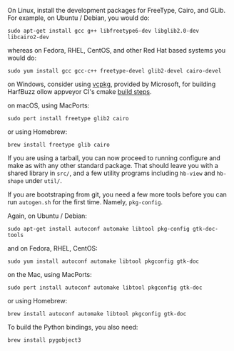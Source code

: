 On Linux, install the development packages for FreeType,
Cairo, and GLib. For example, on Ubuntu / Debian, you would do:

    sudo apt-get install gcc g++ libfreetype6-dev libglib2.0-dev libcairo2-dev

whereas on Fedora, RHEL, CentOS, and other Red Hat based systems you would do:

    sudo yum install gcc gcc-c++ freetype-devel glib2-devel cairo-devel

on Windows, consider using [vcpkg](https://github.com/Microsoft/vcpkg),
provided by Microsoft, for building HarfBuzz ollow appveyor CI's cmake
[build steps](https://github.com/harfbuzz/harfbuzz/blob/master/appveyor.yml).

on macOS, using MacPorts:

    sudo port install freetype glib2 cairo

or using Homebrew:

    brew install freetype glib cairo

If you are using a tarball, you can now proceed to running configure and make
as with any other standard package. That should leave you with a shared
library in `src/`, and a few utility programs including `hb-view` and `hb-shape`
under `util/`.

If you are bootstraping from git, you need a few more tools before you can
run `autogen.sh` for the first time. Namely, `pkg-config`.

Again, on Ubuntu / Debian:

    sudo apt-get install autoconf automake libtool pkg-config gtk-doc-tools

and on Fedora, RHEL, CentOS:

    sudo yum install autoconf automake libtool pkgconfig gtk-doc

on the Mac, using MacPorts:

    sudo port install autoconf automake libtool pkgconfig gtk-doc

or using Homebrew:

    brew install autoconf automake libtool pkgconfig gtk-doc

To build the Python bindings, you also need:

    brew install pygobject3
